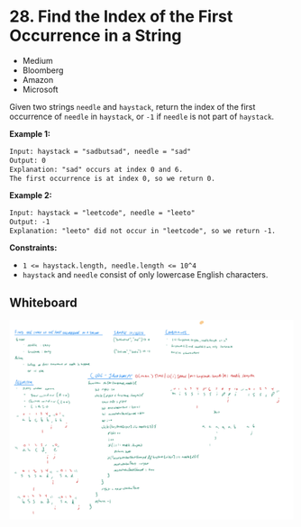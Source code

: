 # 28. Find the Index of the First Occurrence in a String
- Medium
- Bloomberg
- Amazon
- Microsoft

Given two strings `needle` and `haystack`, return the index of the first
occurrence of `needle` in `haystack`, or `-1` if `needle` is not part of
`haystack`.

**Example 1:**
```
Input: haystack = "sadbutsad", needle = "sad"
Output: 0
Explanation: "sad" occurs at index 0 and 6.
The first occurrence is at index 0, so we return 0.
```

**Example 2:**
```
Input: haystack = "leetcode", needle = "leeto"
Output: -1
Explanation: "leeto" did not occur in "leetcode", so we return -1.
```

**Constraints:**
- `1 <= haystack.length, needle.length <= 10^4`
- `haystack` and `needle` consist of only lowercase English characters.

## Whiteboard
![Whiteboard Image 01][whiteboard-image-01]

<!-- Refs -->
[whiteboard-image-01]: whiteboard-01.jpg
